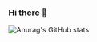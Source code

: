 ### Hi there 👋



![Anurag's GitHub stats](https://github-readme-stats.vercel.app/api?username=prabath1998&show_icons=true&theme=radical)


